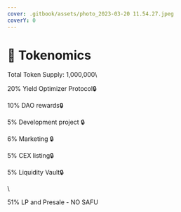 ```yaml
---
cover: .gitbook/assets/photo_2023-03-20 11.54.27.jpeg
coverY: 0
---
```


# 🔹 Tokenomics

Total Token Supply: 1,000,000\



20% Yield Optimizer Protocol🔒

10% DAO rewards🔒

5% Development project 🔒

6% Marketing 🔒

5% CEX listing🔒

5% Liquidity Vault🔒

\


51% LP and Presale - NO SAFU
